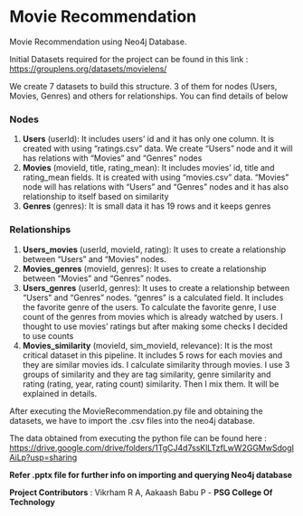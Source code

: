 # Movie Recommendation
Movie Recommendation using Neo4j Database.


Initial Datasets required for the project can be found in this link : https://grouplens.org/datasets/movielens/


We create 7 datasets to build this structure. 3 of them for nodes (Users, Movies, Genres) and others for relationships. You can find details of below

### Nodes
1. **Users** (userId): It includes users’ id and it has only one column. It is created with using “ratings.csv” data. We create “Users” node and it will has relations with “Movies” and “Genres” nodes
2. **Movies** (movieId, title, rating_mean): It includes movies’ id, title and rating_mean fields. It is created with using “movies.csv” data. “Movies” node will has relations with “Users” and “Genres” nodes and it has also relationship to itself based on similarity
3. **Genres** (genres): It is small data it has 19 rows and it keeps genres

### Relationships
1. **Users_movies** (userId, movieId, rating): It uses to create a relationship between “Users” and “Movies” nodes.
2. **Movies_genres** (movieId, genres): It uses to create a relationship between “Movies” and “Genres” nodes.
3. **Users_genres** (userId, genres): It uses to create a relationship between “Users” and “Genres” nodes. “genres” is a calculated field. It includes the favorite genre of the users. To calculate the favorite genre, I use count of the genres from movies which is already watched by users. I thought to use movies’ ratings but after making some checks I decided to use counts
4. **Movies_similarity** (movieId, sim_movieId, relevance): It is the most critical dataset in this pipeline. It includes 5 rows for each movies and they are similar movies ids. I calculate similarity through movies. I use 3 groups of similarity and they are tag similarity, genre similarity and rating (rating, year, rating count) similarity. Then I mix them. It will be explained in details.

After executing the MovieRecommendation.py file and obtaining the datasets, we have to import the .csv files into the neo4j database.

The data obtained from executing the python file can be found here : 
https://drive.google.com/drive/folders/1TgCJ4d7ssKlLTzfLwW2GGMwSdogIAiLp?usp=sharing

**Refer .pptx file for further info on importing and querying Neo4j database**

**Project Contributors** : 
Vikrham R A, Aakaash Babu P - **PSG College Of Technology**
